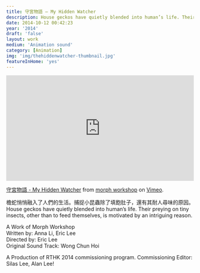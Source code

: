 ```yaml
---
title: 守宮物語 – My Hidden Watcher
description: House geckos have quietly blended into human’s life. Their preying on tiny insects, other than to feed themselves, is motivated by an intriguing reason.
date: 2014-10-12 00:42:23
year: '2014'
draft: 'false'
layout: work
medium: 'Animation sound'
category: [Animation]
img: 'img/thehiddenwatcher-thumbnail.jpg'
featureInHome: 'yes'
---
```

<div style="padding:56.25% 0 0 0;position:relative;"><iframe src="https://player.vimeo.com/video/114866216?h=18c4595bbc&title=0&byline=0&portrait=0" style="position:absolute;top:0;left:0;width:100%;height:100%;" frameborder="0" allow="autoplay; fullscreen; picture-in-picture" allowfullscreen></iframe></div><script src="https://player.vimeo.com/api/player.js"></script>
<p><a href="https://vimeo.com/114866216">守宮物語 - My Hidden Watcher</a> from <a href="https://vimeo.com/morphws">morph workshop</a> on <a href="https://vimeo.com">Vimeo</a>.</p>

檐蛇悄悄融入了人們的生活。捕捉小昆蟲除了填飽肚子，還有其耐人尋味的原因。
House geckos have quietly blended into human’s life. Their preying on tiny insects, other than to feed themselves, is motivated by an intriguing reason.

A Work of Morph Workshop  
Written by: Anna Li, Eric Lee  
Directed by: Eric Lee  
Original Sound Track: Wong Chun Hoi

A Production of RTHK 2014 commissioning program.
Commissioning Editor: Silas Lee, Alan Lee!
